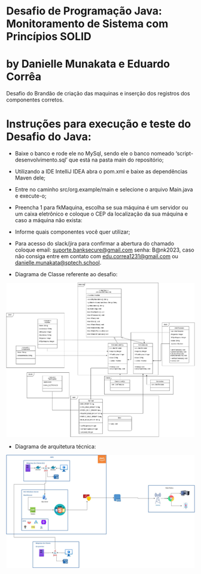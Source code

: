 # Desafio de Programação Java: Monitoramento de Sistema com Princípios SOLID 
# by Danielle Munakata e Eduardo Corrêa 

Desafio do Brandão de criação das maquinas e inserção dos registros dos componentes corretos.

# Instruções para execução e teste do Desafio do Java: 
- Baixe o banco e rode ele no MySql, sendo ele o banco  nomeado ‘script-desenvolvimento.sql’ que está na pasta main do repositório;
- Utilizando a IDE IntelliJ IDEA abra o pom.xml e baixe as dependências Maven dele;
- Entre no caminho src/org.example/main e selecione o arquivo Main.java e execute-o;
- Preencha 1 para fkMaquina, escolha se sua máquina é um servidor ou um caixa eletrônico e coloque o CEP da localização da sua máquina e caso a máquina não exista: 
- Informe quais componentes você quer utilizar;
- Para acesso do slack/jira para confirmar a abertura do chamado coloque email: suporte.banksecure@gmail.com senha: B@nk2023, caso não consiga entre em contato com edu.correa1231@gmail.com ou danielle.munakata@sptech.school.


- Diagrama de Classe referente ao desafio: 
<img src="Diagrama_Classe_1.jpg">

- Diagrama de arquitetura técnica: 
<img src="Diagrama_de_arquitetura (3).jpg">
